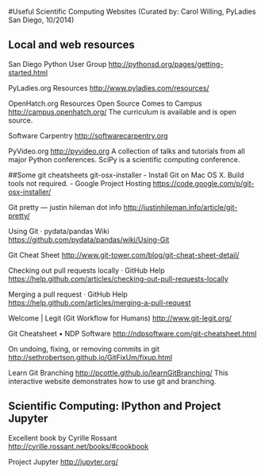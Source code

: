 #Useful Scientific Computing Websites
(Curated by: Carol Willing, PyLadies San Diego, 10/2014)

## Local and web resources
San Diego Python User Group http://pythonsd.org/pages/getting-started.html

PyLadies.org Resources http://www.pyladies.com/resources/

OpenHatch.org Resources
Open Source Comes to Campus http://campus.openhatch.org/
The curriculum is available and is open source.

Software Carpentry http://softwarecarpentry.org

PyVideo.org http://pyvideo.org
A collection of talks and tutorials from all major Python conferences. SciPy is a scientific computing conference.

##Some git cheatsheets
git-osx-installer - Install Git on Mac OS X. Build tools not required. - Google Project Hosting
https://code.google.com/p/git-osx-installer/

Git pretty — justin hileman dot info
http://justinhileman.info/article/git-pretty/

Using Git · pydata/pandas Wiki
https://github.com/pydata/pandas/wiki/Using-Git

Git Cheat Sheet
http://www.git-tower.com/blog/git-cheat-sheet-detail/

Checking out pull requests locally · GitHub Help
https://help.github.com/articles/checking-out-pull-requests-locally

Merging a pull request · GitHub Help
https://help.github.com/articles/merging-a-pull-request

Welcome | Legit (Git Workflow for Humans)
http://www.git-legit.org/

Git Cheatsheet • NDP Software
http://ndpsoftware.com/git-cheatsheet.html

On undoing, fixing, or removing commits in git
http://sethrobertson.github.io/GitFixUm/fixup.html

Learn Git Branching
http://pcottle.github.io/learnGitBranching/ This interactive website demonstrates how to use git and branching.


## Scientific Computing: IPython and Project Jupyter
Excellent book by Cyrille Rossant http://cyrille.rossant.net/books/#cookbook

Project Jupyter http://jupyter.org/

